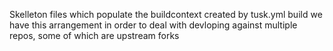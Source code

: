 Skelleton files which populate the buildcontext created by tusk.yml build
we have this arrangement in order to deal with devloping against multiple
repos, some of which are upstream forks
